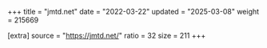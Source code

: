 +++
title = "jmtd.net"
date = "2022-03-22"
updated = "2025-03-08"
weight = 215669

[extra]
source = "https://jmtd.net/"
ratio = 32
size = 211
+++
